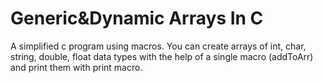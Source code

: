 # Generic&Dynamic Arrays In C
A simplified c program using macros. You can create arrays of int, char, string, double, float data types with the help of a single macro (addToArr) and print them with print macro.
